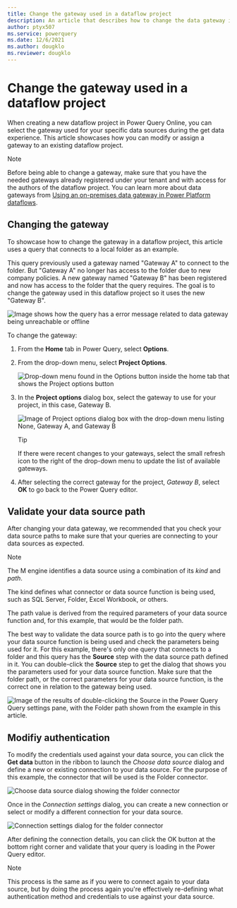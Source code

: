 ```yaml
---
title: Change the gateway used in a dataflow project
description: An article that describes how to change the data gateway in Power Query Online dataflow projects
author: ptyx507
ms.service: powerquery
ms.date: 12/6/2021
ms.author: dougklo
ms.reviewer: dougklo
---
```

# Change the gateway used in a dataflow project

When creating a new dataflow project in Power Query Online, you can select the gateway used for your specific data sources during the get data experience. This article showcases how you can modify or assign a gateway to an existing dataflow project.

>[!NOTE]
>Before being able to change a gateway, make sure that you have the needed gateways already registered under your tenant and with access for the authors of the dataflow project. You can learn more about data gateways from [Using an on-premises data gateway in Power Platform dataflows](dataflows/using-dataflows-with-on-premises-data.md).

## Changing the gateway

To showcase how to change the gateway in a dataflow project, this article uses a query that connects to a local folder as an example.

This query previously used a gateway named "Gateway A" to connect to the folder. But "Gateway A" no longer has access to the folder due to new company policies. A new gateway named "Gateway B" has been registered and now has access to the folder that the query requires. The goal is to change the gateway used in this dataflow project so it uses the new "Gateway B".

![Image shows how the query has a error message related to data gateway being unreachable or offline](media\change-gateway\gateway-error.png)

To change the gateway:

1. From the **Home** tab in Power Query, select **Options**.
2. From the drop-down menu, select **Project Options**.

   ![Drop-down menu found in the Options button inside the home tab that shows the Project options button](media\change-gateway\project-options.png)

3. In the **Project options** dialog box, select the gateway to use for your project, in this case, Gateway B.

   ![Image of Project options dialog box with the drop-down menu listing None, Gateway A, and Gateway B](media\change-gateway\project-options-dialog-change-gateway.png)

   >[!Tip]
   >If there were recent changes to your gateways, select the small refresh icon to the right of the drop-down menu to update the list of available gateways.

4. After selecting the correct gateway for the project, *Gateway B*, select **OK** to go back to the Power Query editor.

## Validate your data source path

After changing your data gateway, we recommended that you check your data source paths to make sure that your queries are connecting to your data sources as expected.

>[!Note]
>The M engine identifies a data source using a combination of its *kind* and *path*.
>
>The kind defines what connector or data source function is being used, such as SQL Server, Folder, Excel Workbook, or others.
>
>The path value is derived from the required parameters of your data source function and, for this example, that would be the folder path.

The best way to validate the data source path is to go into the query where your data source function is being used and check the parameters being used for it. For this example, there's only one query that connects to a folder and this query has the **Source** step with the data source path defined in it. You can double-click the **Source** step to get the dialog that shows you the parameters used for your data source function. Make sure that the folder path, or the correct parameters for your data source function, is the correct one in relation to the gateway being used.

![Image of the results of double-clicking the Source in the Power Query Query settings pane, with the Folder path shown from the example in this article.](media\change-gateway\data-source-path.png)

## Modifiy authentication

To modify the credentials used against your data source, you can click the **Get data** button in the ribbon to launch the *Choose data source* dialog and define a new or existing connection to your data source. For the purpose of this example, the connector that will be used is the Folder connector.

![Choose data source dialog showing the folder connector](media\change-gateway\choose-data-source.png)

Once in the *Connection settings* dialog, you can create a new connection or select or modify a different connection for your data source.

![Connection settings dialog for the folder connector](media\change-gateway\folder-connection-settings.png)

After defining the connection details, you can click the OK button at the bottom right corner and validate that your query is loading in the Power Query editor.

>[!NOTE]
>This process is the same as if you were to connect again to your data source, but by doing the process again you're effectively re-defining what authentication method and credentials to use against your data source.